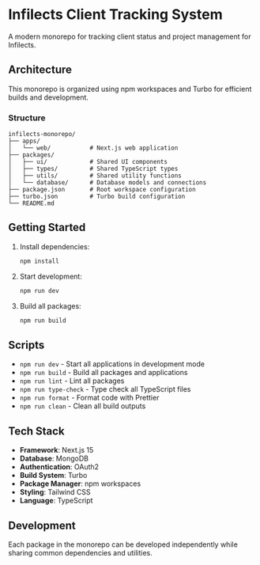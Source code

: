 # Infilects Client Tracking System

A modern monorepo for tracking client status and project management for Infilects.

## Architecture

This monorepo is organized using npm workspaces and Turbo for efficient builds and development.

### Structure

```
infilects-monorepo/
├── apps/
│   └── web/           # Next.js web application
├── packages/
│   ├── ui/            # Shared UI components
│   ├── types/         # Shared TypeScript types
│   ├── utils/         # Shared utility functions
│   └── database/      # Database models and connections
├── package.json       # Root workspace configuration
├── turbo.json         # Turbo build configuration
└── README.md
```

## Getting Started

1. Install dependencies:
   ```bash
   npm install
   ```

2. Start development:
   ```bash
   npm run dev
   ```

3. Build all packages:
   ```bash
   npm run build
   ```

## Scripts

- `npm run dev` - Start all applications in development mode
- `npm run build` - Build all packages and applications
- `npm run lint` - Lint all packages
- `npm run type-check` - Type check all TypeScript files
- `npm run format` - Format code with Prettier
- `npm run clean` - Clean all build outputs

## Tech Stack

- **Framework**: Next.js 15
- **Database**: MongoDB
- **Authentication**: OAuth2
- **Build System**: Turbo
- **Package Manager**: npm workspaces
- **Styling**: Tailwind CSS
- **Language**: TypeScript

## Development

Each package in the monorepo can be developed independently while sharing common dependencies and utilities.
